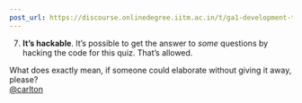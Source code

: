 ```yaml
---
post_url: https://discourse.onlinedegree.iitm.ac.in/t/ga1-development-tools-discussion-thread-tds-jan-2025/161083/54
---
```

7. **It’s hackable**. It’s possible to get the answer to *some* questions by hacking the code for this quiz. That’s allowed.

What does exactly mean, if someone could elaborate without giving it away, please?  
[@carlton](/u/carlton)
